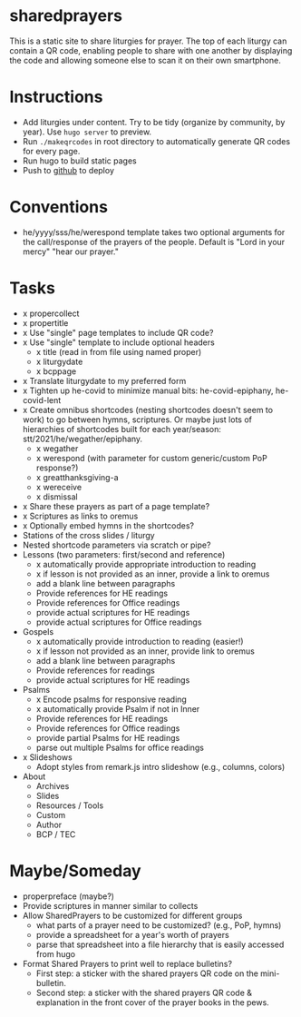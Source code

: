 # sharedprayers

This is a static site to share liturgies for prayer. The top of each liturgy can contain a QR code, enabling people to share with one another by displaying the code and allowing someone else to scan it on their own smartphone.

# Instructions
- Add liturgies under content. Try to be tidy (organize by community, by year). Use `hugo server` to preview.
- Run `./makeqrcodes` in root directory to automatically generate QR codes for every page.
- Run hugo to build static pages
- Push to [github](https://github.com/toddfoster/sharedprayers) to deploy

# Conventions
- he/yyyy/sss/he/werespond template takes two optional arguments for the call/response of the prayers of the people. Default is "Lord in your mercy" "hear our prayer."

# Tasks
- x propercollect
- x propertitle
- x Use "single" page templates to include QR code?
- x Use "single" template to include optional headers
    + x title (read in from file using named proper)
    + x liturgydate
    + x bcppage
- x Translate liturgydate to my preferred form
- x Tighten up he-covid to minimize manual bits: he-covid-epiphany, he-covid-lent
- x Create omnibus shortcodes (nesting shortcodes doesn't seem to work) to go between hymns, scriptures. Or maybe just lots of hierarchies of shortcodes built for each year/season: stt/2021/he/wegather/epiphany.
    - x wegather
    - x werespond (with parameter for custom generic/custom PoP response?)
    - x greatthanksgiving-a
    - x wereceive
    - x dismissal
- x Share these prayers as part of a page template?
- x Scriptures as links to oremus
- x Optionally embed hymns in the shortcodes?
- Stations of the cross slides / liturgy
- Nested shortcode parameters via scratch or pipe?
- Lessons (two parameters: first/second and reference)
    - x automatically provide appropriate introduction to reading
	- x if lesson is not provided as an inner, provide a link to oremus
	- add a blank line between paragraphs
	- Provide references for HE readings
	- Provide references for Office readings
	- provide actual scriptures for HE readings
	- provide actual scriptures for Office readings
- Gospels
    - x automatically provide introduction to reading (easier!)
	- x if lesson not provided as an inner, provide link to oremus
	- add a blank line between paragraphs
	- Provide references for readings
	- provide actual scriptures for HE readings
- Psalms
    - x Encode psalms for responsive reading
	- x automatically provide Psalm if not in Inner
	- Provide references for HE readings
	- Provide references for Office readings
	- provide partial Psalms for HE readings
    - parse out multiple Psalms for office readings
- x Slideshows
    - Adopt styles from remark.js intro slideshow (e.g., columns, colors)
- About
    - Archives
	- Slides
 	- Resources / Tools
	- Custom
	- Author
	- BCP / TEC

# Maybe/Someday
- properpreface (maybe?)
- Provide scriptures in manner similar to collects
- Allow SharedPrayers to be customized for different groups
  - what parts of a prayer need to be customized? (e.g., PoP, hymns)
  - provide a spreadsheet for a year's worth of prayers
  - parse that spreadsheet into a file hierarchy that is easily accessed from hugo
- Format Shared Prayers to print well to replace bulletins?
  - First step: a sticker with the shared prayers QR code on the mini-bulletin.
  - Second step: a sticker with the shared prayers QR code & explanation in the front cover of the prayer books in the pews.
